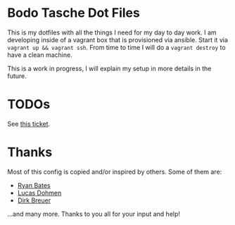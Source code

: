 # Bodo Tasche Dot Files #

This is my dotfiles with all the things I need for
my day to day work. I am developing inside of a
vagrant box that is provisioned via ansible. Start
it via `vagrant up && vagrant ssh`. From time to time
I will do a `vagrant destroy` to have a clean machine.

This is a work in progress, I will explain my setup in
more details in the future.

# TODOs

See [this ticket](https://github.com/bitboxer/dotfiles/issues/2).

# Thanks

Most of this config is copied and/or inspired by others. Some of
them are:

* [Ryan Bates](https://github.com/ryanb)
* [Lucas Dohmen](https://github.com/moonglum/dotfiles)
* [Dirk Breuer](https://github.com/railsbros-dirk)

...and many more. Thanks to you all for your input and help!
